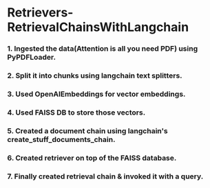 # Retrievers-RetrievalChainsWithLangchain

### 1. Ingested the data(Attention is all you need PDF) using PyPDFLoader.
### 2. Split it into chunks using langchain text splitters.
### 3. Used OpenAIEmbeddings for vector embeddings.
### 4. Used FAISS DB to store those vectors.
### 5. Created a document chain using langchain's create_stuff_documents_chain.
### 6. Created retriever on top of the FAISS database.
### 7. Finally created retrieval chain & invoked it with a query.
